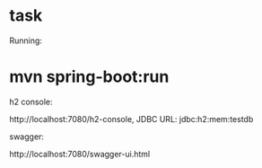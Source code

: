 # task

Running:

# mvn spring-boot:run

h2 console:

http://localhost:7080/h2-console, JDBC URL: jdbc:h2:mem:testdb

swagger:

http://localhost:7080/swagger-ui.html
